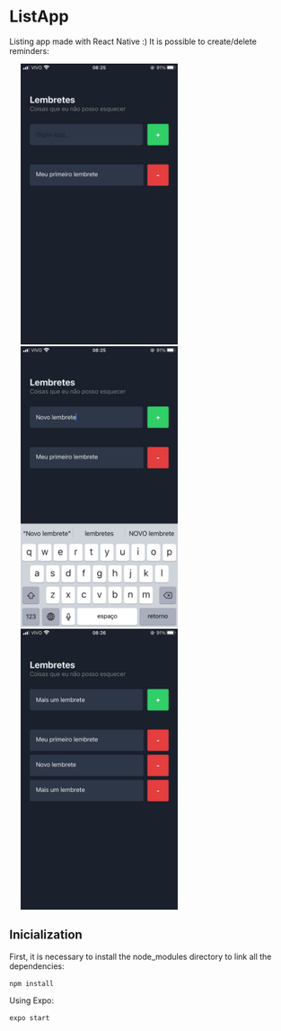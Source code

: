 # ListApp

Listing app made with React Native :) It is possible to create/delete reminders:

<img src="./inicial.jpeg" style="height: 500px; width:280px; margin-left: 20px;"/>
<img src="./teclado.jpeg" style="height: 500px; width:280px; margin-left: 20px;"/>
<img src="./addremove.jpeg" style="height: 500px; width:280px; margin-left: 20px;"/>

## Inicialization

First, it is necessary to install the node_modules directory to link all the dependencies: 

```
npm install
```

Using Expo: 

```
expo start
```


